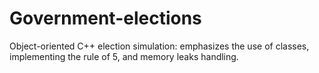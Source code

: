 # Government-elections
Object-oriented C++ election simulation: emphasizes the use of classes, implementing the rule of 5, and memory leaks handling.
